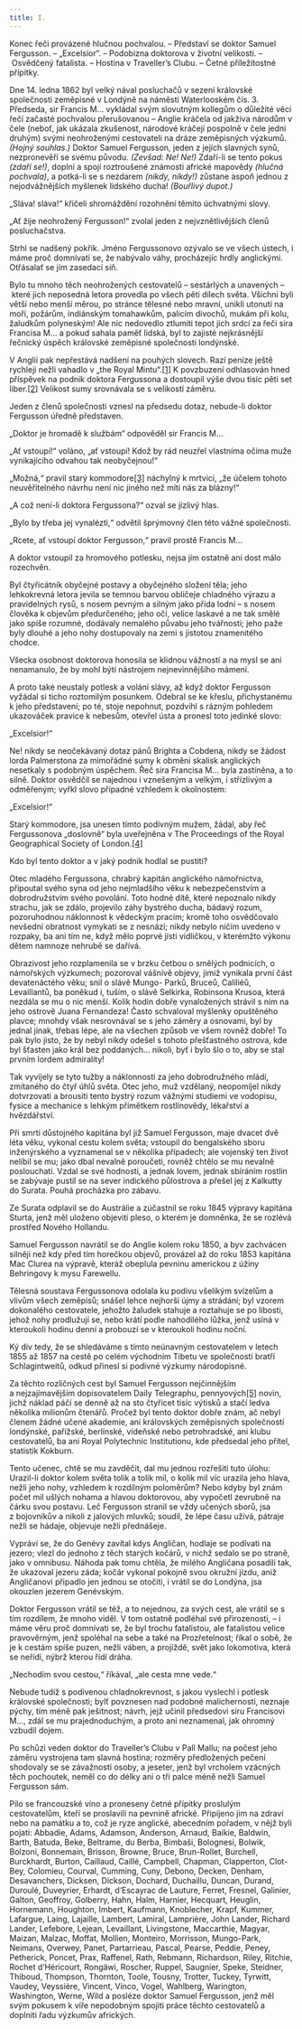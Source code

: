 ```yaml
---
title: I.
---
```


Konec řeči provázené hlučnou pochvalou. – Představí se doktor Samuel Fergusson. – „Excelsior“. – Podobizna doktorova v životní velikosti. – Osvědčený fatalista. – Hostina v Traveller’s Clubu. – Četné příležitostné přípitky.

Dne 14. ledna 1862 byl velký nával posluchačů v sezení královské společnosti zeměpisné v Londýně na náměstí Waterlooském čís. 3. Předseda, sir Francis M… vykládal svým slovutným kollegům o důležité věci řečí začasté pochvalou přerušovanou – Anglie kráčela od jakživa národům v čele (neboť, jak ukázala zkušenost, národové kráčejí pospolně v čele jedni druhým) svými neohroženými cestovateli na dráze zeměpisných výzkumů. _(Hojný souhlas.)_ Doktor Samuel Fergusson, jeden z jejích slavných synů, nezpronevěří se svému původu. _(Zevšad: Ne! Ne!)_ Zdaří-li se tento pokus _(zdaří se!)_, doplní a spojí roztroušené známosti africké mapovědy _(hlučná pochvala)_, a potká-li se s nezdarem _(nikdy, nikdy!)_ zůstane aspoň jednou z nejodvážnějších myšlenek lidského ducha! _(Bouřlivý dupot.)_

„Sláva! sláva!“ křičeli shromáždění rozohnění těmito úchvatnými slovy.

„Ať žije neohrožený Fergusson!“ zvolal jeden z nejvznětlivějších členů posluchačstva.

Strhl se nadšený pokřik. Jméno Fergussonovo ozývalo se ve všech ústech, i máme proč domnívati se, že nabývalo váhy, procházejíc hrdly anglickými. Otřásalať se jím zasedací síň.

Bylo tu mnoho těch neohrožených cestovatelů – sestárlých a unavených – které jich neposedná letora provedla po všech pěti dílech světa. Všichni byli větší nebo menší měrou, po stránce tělesné nebo mravní, unikli utonutí na moři, požárům, indiánským tomahawkům, palicím divochů, mukám při kolu, žaludkům polyneským! Ale nic nedovedlo ztlumiti tepot jich srdcí za řeči sira Francisa M… a pokud sahala paměť lidská, byl to zajisté nejkrásnější řečnický úspěch královské zeměpisné společnosti londýnské.

V Anglii pak nepřestává nadšení na pouhých slovech. Razí peníze ještě rychleji nežli vahadlo v „the Royal Mintu“.[\[1\]](../Text/pet_nedel_v_balone_split_047.html#_ftn1) K povzbuzení odhlasován hned příspěvek na podnik doktora Fergussona a dostoupil výše dvou tisíc pěti set liber.[\[2\]](../Text/pet_nedel_v_balone_split_047.html#_ftn2) Velikost sumy srovnávala se s velikostí záměru.

Jeden z členů společnosti vznesl na předsedu dotaz, nebude-li doktor Fergusson úředně představen.

„Doktor je hromadě k službám“ odpověděl sir Francis M…

„Ať vstoupí!“ voláno, „ať vstoupí! Kdož by rád neuzřel vlastníma očima muže vynikajícího odvahou tak neobyčejnou!“

„Možná,“ pravil starý kommodore[\[3\]](../Text/pet_nedel_v_balone_split_047.html#_ftn3) náchylný k mrtvici, „že účelem tohoto neuvěřitelného návrhu není nic jiného než míti nás za blázny!“

„A což není-li doktora Fergussona?“ ozval se jízlivý hlas.

„Bylo by třeba jej vynalézti,“ odvětil šprýmovný člen této vážné společnosti.

„Rcete, ať vstoupí doktor Fergusson,“ pravil prostě Francis M…

A doktor vstoupil za hromového potlesku, nejsa jím ostatně ani dost málo rozechvěn.

Byl čtyřicátník obyčejné postavy a obyčejného složení těla; jeho lehkokrevná letora jevila se temnou barvou obličeje chladného výrazu a pravidelných rysů, s nosem pevným a silným jako přída lodní – s nosem člověka k objevům předurčeného; jeho oči, velice laskavé a ne tak smělé jako spíše rozumné, dodávaly nemalého půvabu jeho tvářnosti; jeho paže byly dlouhé a jeho nohy dostupovaly na zemi s jistotou znamenitého chodce.

Všecka osobnost doktorova honosila se klidnou vážností a na mysl se ani nenamanulo, že by mohl býti nástrojem nejnevinnějšího mámení.

A proto také neustaly potlesk a volání slávy, až když doktor Fergusson vyžádal si ticho roztomilým posunkem. Odebral se ke křeslu, přichystanému k jeho představení; po té, stoje nepohnut, pozdvihl s rázným pohledem ukazováček pravice k nebesům, otevřel ústa a pronesl toto jedinké slovo:

„Excelsior!“

Ne! nikdy se neočekávaný dotaz pánů Brighta a Cobdena, nikdy se žádost lorda Palmerstona za mimořádné sumy k obmění skalisk anglických nesetkaly s podobným úspěchem. Řeč sira Francisa M… byla zastíněna, a to silně. Doktor osvědčil se najednou i vznešeným a velkým, i střízlivým a odměřeným; vyřkl slovo případné vzhledem k okolnostem:

„Excelsior!“

Starý kommodore, jsa unesen tímto podivným mužem, žádal, aby řeč Fergussonova „doslovně“ byla uveřejněna v The Proceedings of the Royal Geographical Society of London.[\[4\]](../Text/pet_nedel_v_balone_split_047.html#_ftn4)

Kdo byl tento doktor a v jaký podnik hodlal se pustiti?

Otec mladého Fergussona, chrabrý kapitán anglického námořnictva, připoutal svého syna od jeho nejmladšího věku k nebezpečenstvím a dobrodružstvím svého povolání. Toto hodné dítě, které nepoznalo nikdy strachu, jak se zdálo, projevilo záhy bystrého ducha, bádavý rozum, pozoruhodnou náklonnost k vědeckým pracím; kromě toho osvědčovalo nevšední obratnost vymykati se z nesnází; nikdy nebylo ničím uvedeno v rozpaky, ba ani tím ne, když mělo poprvé jísti vidličkou, v kterémžto výkonu dětem namnoze nehrubě se dařívá.

Obrazivost jeho rozplamenila se v brzku četbou o smělých podnicích, o námořských výzkumech; pozoroval vášnivě objevy, jimiž vynikala první část devatenáctého věku; snil o slávě Mungo- Parků, Bruceů, Caliliéů, Levaillantů, ba poněkud i, tuším, o slávě Selkirka, Robinsona Krusoa, která nezdála se mu o nic menší. Kolik hodin dobře vynaložených strávil s ním na jeho ostrově Juana Fernandeza! Často schvaloval myšlenky opuštěného plavce; mnohdy však nesrovnával se s jeho záměry a osnovami, byl by jednal jinak, třebas lépe, ale na všechen způsob ve všem rovněž dobře! To pak bylo jisto, že by nebyl nikdy odešel s tohoto přešťastného ostrova, kde byl šťasten jako král bez poddaných… nikoli, byť i bylo šlo o to, aby se stal prvním lordem admirality!

Tak vyvíjely se tyto tužby a náklonnosti za jeho dobrodružného mládí, zmítaného do čtyř úhlů světa. Otec jeho, muž vzdělaný, neopomíjel nikdy dotvrzovati a brousiti tento bystrý rozum vážnými studiemi ve vodopisu, fysice a mechanice s lehkým přímětkem rostlinovědy, lékařství a hvězdářství.

Při smrti důstojného kapitána byl již Samuel Fergusson, maje dvacet dvě léta věku, vykonal cestu kolem světa; vstoupil do bengalského sboru inženýrského a vyznamenal se v několika případech; ale vojenský ten život nelíbil se mu; jako dbal nevalně poroučeti, rovněž chtělo se mu nevalně poslouchati. Vzdal se své hodnosti, a jednak lovem, jednak sbíráním rostlin se zabývaje pustil se na sever indického půlostrova a přešel jej z Kalkutty do Surata. Pouhá procházka pro zábavu.

Ze Surata odplavil se do Austrálie a zúčastnil se roku 1845 výpravy kapitána Sturta, jenž měl uloženo objeviti pleso, o kterém je domněnka, že se rozlévá prostřed Nového Hollandu.

Samuel Fergusson navrátil se do Anglie kolem roku 1850, a byv zachvácen silněji než kdy před tím horečkou objevů, provázel až do roku 1853 kapitána Mac Clurea na výpravě, kteráž obeplula pevninu americkou z úžiny Behringovy k mysu Farewellu.

Tělesná soustava Fergussonova odolala ku podivu všelikým svízelům a vlivům všech zeměpisů; snášel lehce nejhorší újmy a strádání; byl vzorem dokonalého cestovatele, jehožto žaludek stahuje a roztahuje se po libosti, jehož nohy prodlužují se, nebo krátí podle nahodilého lůžka, jenž usíná v kteroukoli hodinu denní a probouzí se v kteroukoli hodinu noční.

Ký div tedy, že se shledáváme s tímto neúnavným cestovatelem v letech 1855 až 1857 na cestě po celém východním Tibetu ve společnosti bratří Schlagintweitů, odkud přinesl si podivné výzkumy národopisné.

Za těchto rozličných cest byl Samuel Fergusson nejčinnějším a nejzajímavějším dopisovatelem Daily Telegraphu, pennyových[\[5\]](../Text/pet_nedel_v_balone_split_047.html#_ftn5) novin, jichž náklad páčí se denně až na sto čtyřicet tisíc výtisků a stačí ledva několika milionům čtenářů. Pročež byl tento doktor dobře znám, ač nebyl členem žádné učené akademie, ani královských zeměpisných společností londýnské, pařížské, berlínské, vídeňské nebo petrohradské, ani klubu cestovatelů, ba ani Royal Polytechnic Institutionu, kde předsedal jeho přítel, statistik Kokburn.

Tento učenec, chtě se mu zavděčit, dal mu jednou rozřešiti tuto úlohu: Urazil-li doktor kolem světa tolik a tolik mil, o kolik mil víc urazila jeho hlava, nežli jeho nohy, vzhledem k rozdílným poloměrům? Nebo kdyby byl znám počet mil ušlých nohama a hlavou doktorovou, aby vypočetl zevrubně na čárku svou postavu. Leč Fergusson stranil se vždy učených sborů, jsa z bojovníkův a nikoli z jalových mluvků; soudil, že lépe času užívá, pátraje nežli se hádaje, objevuje nežli přednášeje.

Vypráví se, že do Genévy zavítal kdys Angličan, hodlaje se podívati na jezero; vlezl do jednoho z těch starých kočárů, v nichž sedalo se po straně, jako v omnibusu. Náhoda pak tomu chtěla, že milého Angličana posadili tak, že ukazoval jezeru záda; kočár vykonal pokojně svou okružní jízdu, aniž Angličanovi připadlo jen jednou se otočiti, i vrátil se do Londýna, jsa okouzlen jezerem Genévským.

Doktor Fergusson vrátil se též, a to nejednou, za svých cest, ale vrátil se s tím rozdílem, že mnoho viděl. V tom ostatně podléhal své přirozenosti, – i máme věru proč domnívati se, že byl trochu fatalistou, ale fatalistou velice pravověrným, jenž spoléhal na sebe a také na Prozřetelnost; říkal o sobě, že je k cestám spíše puzen, nežli váben, a projíždě, svět jako lokomotiva, která se neřídí, nýbrž kterou řídí dráha.

„Nechodím svou cestou,“ říkával, „ale cesta mne vede.“

Nebude tudíž s podivenou chladnokrevnost, s jakou vyslechl i potlesk královské společnosti; bylť povznesen nad podobné malichernosti, neznaje pýchy, tím méně pak ješitnost; návrh, jejž učinil předsedovi siru Francisovi M…, zdál se mu prajednoduchým, a proto ani neznamenal, jak ohromný vzbudil dojem.

Po schůzi veden doktor do Traveller’s Clubu v Pall Mallu; na počest jeho záměru vystrojena tam slavná hostina; rozměry předložených pečení shodovaly se se závažností osoby, a jeseter, jenž byl vrcholem vzácných těch pochoutek, neměl co do délky ani o tři palce méně nežli Samuel Fergusson sám.

Pilo se francouzské víno a proneseny četné přípitky proslulým cestovatelům, kteří se proslavili na pevnině africké. Připíjeno jim na zdraví nebo na památku a to, což je ryze anglické, abecedním pořadem, v nějž byli pojati: Abbadie, Adams, Adamson, Anderson, Arnaud, Baikie, Baldwin, Barth, Batuda, Beke, Beltrame, du Berba, Bimbaši, Bolognesi, Bolwik, Bolzoni, Bonnemain, Brisson, Browne, Bruce, Brun-Rollet, Burchell, Burckhardt, Burton, Caillaud, Caillé, Campbell, Chapman, Clapperton, Clot-Bey, Colomieu, Courval, Cumming, Cuny, Debono, Decken, Denham, Desavanchers, Dicksen, Dickson, Dochard, Duchaillu, Duncan, Durand, Duroulé, Duveyrier, Erhardt, d‘Escayrac de Lauture, Ferret, Fresnel, Galinier, Galton, Geoffroy, Golberry, Hahn, Halm, Harnier, Hecquart, Heuglin, Hornemann, Houghton, Imbert, Kaufmann, Knoblecher, Krapf, Kummer, Lafargue, Laing, Lajaille, Lambert, Lamiral, Lamprière, John Lander, Richard Lander, Lefebore, Lejean, Levaillant, Livingstone, Maccarthie, Magyar, Maizan, Malzac, Moffat, Mollien, Monteiro, Morrisson, Mungo-Park, Neimans, Overwey, Panet, Partarrieau, Pascal, Pearse, Peddie, Peney, Petherick, Poncet, Prax, Raffenel, Rath, Rebmann, Richardson, Riley, Ritchie, Rochet d‘Héricourt, Rongäwi, Roscher, Ruppel, Saugnier, Speke, Steidner, Thiboud, Thompson, Thornton, Toole, Tousny, Trotter, Tuckey, Tyrwitt, Vaudey, Veyssière, Vincent, Vinco, Vogel, Wahlberg, Warington, Washington, Werne, Wild a posléze doktor Samuel Fergusson, jenž měl svým pokusem k víře nepodobným spojiti práce těchto cestovatelů a doplniti řadu výzkumův afrických.
